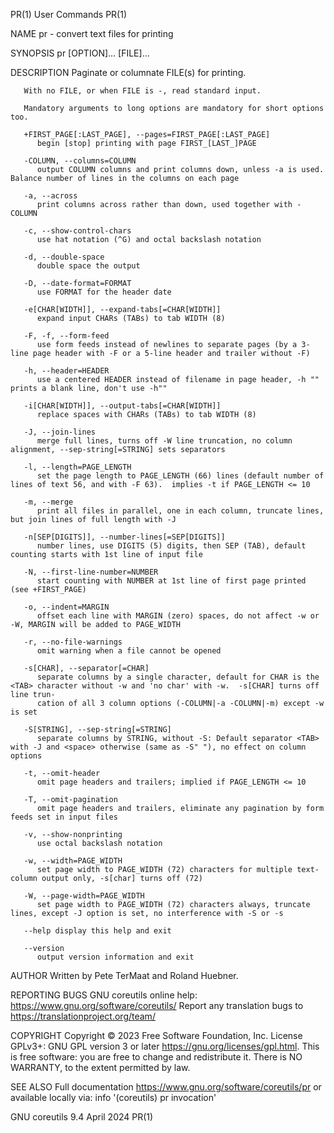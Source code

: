 PR(1)									 User Commands									 PR(1)

NAME
       pr - convert text files for printing

SYNOPSIS
       pr [OPTION]... [FILE]...

DESCRIPTION
       Paginate or columnate FILE(s) for printing.

       With no FILE, or when FILE is -, read standard input.

       Mandatory arguments to long options are mandatory for short options too.

       +FIRST_PAGE[:LAST_PAGE], --pages=FIRST_PAGE[:LAST_PAGE]
	      begin [stop] printing with page FIRST_[LAST_]PAGE

       -COLUMN, --columns=COLUMN
	      output COLUMN columns and print columns down, unless -a is used. Balance number of lines in the columns on each page

       -a, --across
	      print columns across rather than down, used together with -COLUMN

       -c, --show-control-chars
	      use hat notation (^G) and octal backslash notation

       -d, --double-space
	      double space the output

       -D, --date-format=FORMAT
	      use FORMAT for the header date

       -e[CHAR[WIDTH]], --expand-tabs[=CHAR[WIDTH]]
	      expand input CHARs (TABs) to tab WIDTH (8)

       -F, -f, --form-feed
	      use form feeds instead of newlines to separate pages (by a 3-line page header with -F or a 5-line header and trailer without -F)

       -h, --header=HEADER
	      use a centered HEADER instead of filename in page header, -h "" prints a blank line, don't use -h""

       -i[CHAR[WIDTH]], --output-tabs[=CHAR[WIDTH]]
	      replace spaces with CHARs (TABs) to tab WIDTH (8)

       -J, --join-lines
	      merge full lines, turns off -W line truncation, no column alignment, --sep-string[=STRING] sets separators

       -l, --length=PAGE_LENGTH
	      set the page length to PAGE_LENGTH (66) lines (default number of lines of text 56, and with -F 63).  implies -t if PAGE_LENGTH <= 10

       -m, --merge
	      print all files in parallel, one in each column, truncate lines, but join lines of full length with -J

       -n[SEP[DIGITS]], --number-lines[=SEP[DIGITS]]
	      number lines, use DIGITS (5) digits, then SEP (TAB), default counting starts with 1st line of input file

       -N, --first-line-number=NUMBER
	      start counting with NUMBER at 1st line of first page printed (see +FIRST_PAGE)

       -o, --indent=MARGIN
	      offset each line with MARGIN (zero) spaces, do not affect -w or -W, MARGIN will be added to PAGE_WIDTH

       -r, --no-file-warnings
	      omit warning when a file cannot be opened

       -s[CHAR], --separator[=CHAR]
	      separate columns by a single character, default for CHAR is the <TAB> character without -w and 'no char' with -w.	 -s[CHAR] turns off line trun‐
	      cation of all 3 column options (-COLUMN|-a -COLUMN|-m) except -w is set

       -S[STRING], --sep-string[=STRING]
	      separate columns by STRING, without -S: Default separator <TAB> with -J and <space> otherwise (same as -S" "), no effect on column options

       -t, --omit-header
	      omit page headers and trailers; implied if PAGE_LENGTH <= 10

       -T, --omit-pagination
	      omit page headers and trailers, eliminate any pagination by form feeds set in input files

       -v, --show-nonprinting
	      use octal backslash notation

       -w, --width=PAGE_WIDTH
	      set page width to PAGE_WIDTH (72) characters for multiple text-column output only, -s[char] turns off (72)

       -W, --page-width=PAGE_WIDTH
	      set page width to PAGE_WIDTH (72) characters always, truncate lines, except -J option is set, no interference with -S or -s

       --help display this help and exit

       --version
	      output version information and exit

AUTHOR
       Written by Pete TerMaat and Roland Huebner.

REPORTING BUGS
       GNU coreutils online help: <https://www.gnu.org/software/coreutils/>
       Report any translation bugs to <https://translationproject.org/team/>

COPYRIGHT
       Copyright © 2023 Free Software Foundation, Inc.	License GPLv3+: GNU GPL version 3 or later <https://gnu.org/licenses/gpl.html>.
       This is free software: you are free to change and redistribute it.  There is NO WARRANTY, to the extent permitted by law.

SEE ALSO
       Full documentation <https://www.gnu.org/software/coreutils/pr>
       or available locally via: info '(coreutils) pr invocation'

GNU coreutils 9.4							  April 2024									 PR(1)
